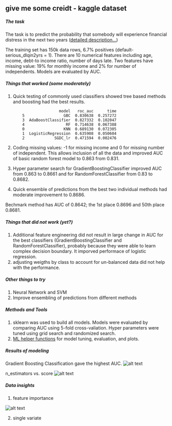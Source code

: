 ## give me some creidt - kaggle dataset

##### The task
The task is to predict the probability that somebody will experience financial distress in the next two years ([detailed description...](https://www.kaggle.com/c/GiveMeSomeCredit))

The training set has 150k data rows, 6.7% positives (default- serious_dlqin2yrs = 1). There are 10 numerical features including age, income, debt-to income ratio, number of days late. Two features have missing value: 19% for monthly income and 2% for number of independents. Models are evaluated by AUC.

##### Things that worked (some moderately)
1. Quick testing of commonly used classifiers showed tree based methods and boosting had the best results. 

	```
		                model   roc_auc      time
		5                 GBC  0.830638  0.257272
		3  AdaBoostClassifier  0.827332  0.102047
		4                  RF  0.714638  0.067388
		0                 KNN  0.689130  0.072305
		1  LogisticRegression  0.635908  0.050604
		2             SGDC_lr  0.471594  0.002476
	```

2. Coding missing values: -1 for missing income and 0 for missing number of independent. This allows inclusion of all the data and improved AUC of basic random forest model to 0.863 from 0.831.  
3. Hyper parameter search for GradientBoostingClassifier improved AUC from 0.863 to 0.8661 and for RandomForestClassifier from 0.83 to 0.8682.
4. Quick ensemble of predictions from the best two individual methods had moderate improvement to 0.8686.

Bechmark method has AUC of 0.8642; the 1st place 0.8696 and 50th place 0.8681.

##### Things that did not work (yet?)
1. Additional feature engineering did not result in large change in AUC for the best classifiers (GradientBoostingClassifier and RandomForestClassifier), probably because they were able to learn complex decision boundary. It imporved performace of logistic regression.    
2. adjusting weigths by class to account for un-balanced data did not help with the performance.  


##### Other things to try
1. Neural Network and SVM
2. Improve ensembling of predictions from different methods 

##### Methods and Tools
1. sklearn was used to build all models. Models were evaluated by comparing AUC using 5-fold cross-valiation. Hyper parameters were tuned using grid search and randomized search. 
2. [ML helper functions](https://github.com/joyce-duan/ml_helper) for model tuning, evaluation, and plots.


##### Results of modeling
Gradient Boosting Classification gave the highest AUC. 
![alt text](https://github.com/joyce-duan/ml_cases/tree/master/give_me_some_credit/images/roc_gbc.png "ROC")

n_estimators vs. score
![alt text](https://github.com/joyce-duan/ml_cases/tree/master/give_me_some_credit/images/plot_staged_score_gbc.png "optimzing learning rate")

##### Data insights
1. feature importance

![alt text](https://github.com/joyce-duan/ml_cases/tree/master/give_me_some_credit/images/feature_importance_gbc.png "feature importance")

2. single variate









